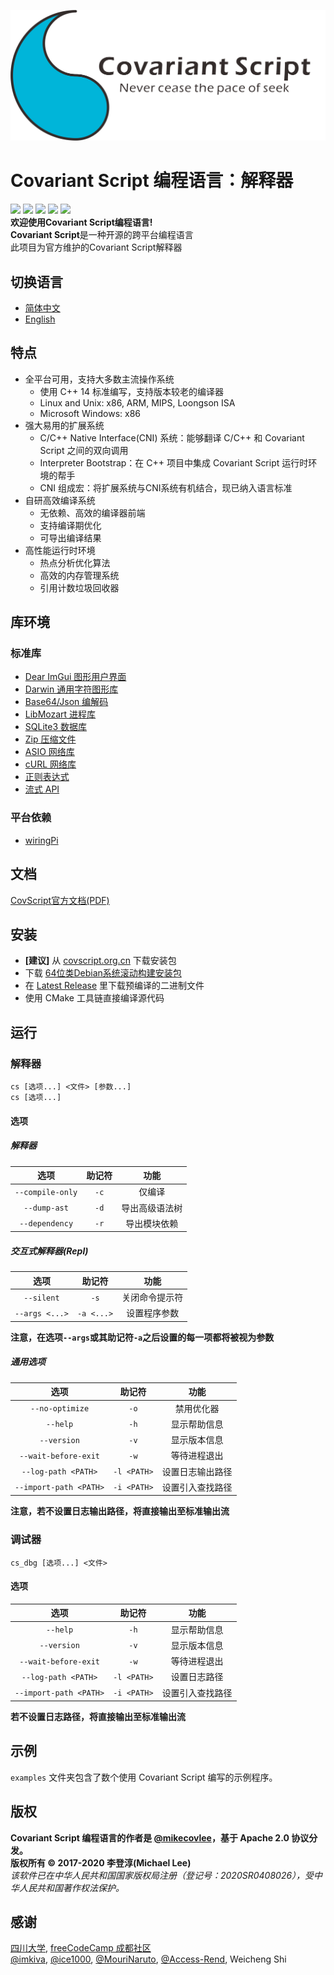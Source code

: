 ![](https://github.com/covscript/covscript/raw/master/docs/covariant_script_wide.png)
# Covariant Script 编程语言：解释器 #
[![](https://github.com/covscript/covscript/workflows/build/badge.svg)](https://github.com/covscript/covscript/actions)
[![](https://img.shields.io/github/stars/covscript/covscript?logo=GitHub)](https://github.com/covscript/covscript/stargazers)
[![](https://img.shields.io/github/license/covscript/covscript)](http://www.apache.org/licenses/LICENSE-2.0)
[![](https://img.shields.io/github/v/release/covscript/covscript)](https://github.com/covscript/covscript/releases/latest)
[![](https://img.shields.io/github/languages/top/covscript/covscript)](http://www.cplusplus.com/)  
**欢迎使用Covariant Script编程语言!**  
**Covariant Script**是一种开源的跨平台编程语言  
此项目为官方维护的Covariant Script解释器  
## 切换语言 ##
- [简体中文](./README-zh.md)
- [English](./README.md)
## 特点 ##
+ 全平台可用，支持大多数主流操作系统
  + 使用 C++ 14 标准编写，支持版本较老的编译器
  + Linux and Unix: x86, ARM, MIPS, Loongson ISA
  + Microsoft Windows: x86
+ 强大易用的扩展系统
  + C/C++ Native Interface(CNI) 系统：能够翻译 C/C++ 和 Covariant Script 之间的双向调用
  + Interpreter Bootstrap：在 C++ 项目中集成 Covariant Script 运行时环境的帮手
  + CNI 组成宏：将扩展系统与CNI系统有机结合，现已纳入语言标准
+ 自研高效编译系统
  + 无依赖、高效的编译器前端
  + 支持编译期优化
  + 可导出编译结果
+ 高性能运行时环境
  + 热点分析优化算法
  + 高效的内存管理系统
  + 引用计数垃圾回收器
## 库环境 ##
### 标准库 ##
+ [Dear ImGui 图形用户界面](https://github.com/covscript/covscript-imgui)
+ [Darwin 通用字符图形库](https://github.com/covscript/covscript-darwin)
+ [Base64/Json 编解码](https://github.com/covscript/covscript-codec)
+ [LibMozart 进程库](https://github.com/covscript/covscript-process)
+ [SQLite3 数据库](https://github.com/covscript/covscript-sqlite)
+ [Zip 压缩文件](https://github.com/covscript/covscript-zip)
+ [ASIO 网络库](https://github.com/covscript/covscript-network)
+ [cURL 网络库](https://github.com/covscript/covscript-curl)
+ [正则表达式](https://github.com/covscript/covscript-regex)
+ [流式 API](https://github.com/covscript/covscript-streams)
### 平台依赖 ###
+ [wiringPi](https://github.com/covscript/covscript-wiringpi)
## 文档 ##
[CovScript官方文档(PDF)](http://mirrors.covariant.cn/covscript/comm_dist/cs_docs.pdf)  
## 安装 ##
+ **[建议]** 从 [covscript.org.cn](http://covscript.org.cn) 下载安装包
+ 下载 [64位类Debian系统滚动构建安装包](https://github.com/covscript/csbuild/releases/download/schedule/covscript-amd64.deb)
+ 在 [Latest Release](https://github.com/covscript/covscript/releases/latest) 里下载预编译的二进制文件
+ 使用 CMake 工具链直接编译源代码
## 运行 ##
### 解释器 ###
`cs [选项...] <文件> [参数...]`  
`cs [选项...]`
#### 选项 ####
##### 解释器 #####
选项|助记符|功能
:---:|:---:|:--:
`--compile-only`|`-c`|仅编译
`--dump-ast`|`-d`|导出高级语法树
`--dependency`|`-r`|导出模块依赖

##### 交互式解释器(Repl) #####
选项|助记符|功能
:---:|:---:|:--:
`--silent`|`-s`|关闭命令提示符
`--args <...>`|`-a <...>`|设置程序参数

**注意，在选项`--args`或其助记符`-a`之后设置的每一项都将被视为参数**
##### 通用选项 #####
选项|助记符|功能
:---:|:---:|:--:
`--no-optimize`|`-o`|禁用优化器
`--help`|`-h`|显示帮助信息
`--version`|`-v`|显示版本信息
`--wait-before-exit`|`-w`|等待进程退出
`--log-path <PATH>`|`-l <PATH>` |设置日志输出路径
`--import-path <PATH>`|`-i <PATH>`|设置引入查找路径

**注意，若不设置日志输出路径，将直接输出至标准输出流**
### 调试器 ###
`cs_dbg [选项...] <文件>`
#### 选项 ####
选项|助记符|功能
:---:|:---:|:--:
`--help`|`-h`|显示帮助信息
`--version`|`-v`|显示版本信息
`--wait-before-exit`|`-w`|等待进程退出
`--log-path <PATH>`|`-l <PATH>`|设置日志路径
`--import-path <PATH>`|`-i <PATH>`|设置引入查找路径

**若不设置日志路径，将直接输出至标准输出流**
## 示例 ##
`examples` 文件夹包含了数个使用 Covariant Script 编写的示例程序。
## 版权 ##
**Covariant Script 编程语言的作者是 [@mikecovlee](https://github.com/mikecovlee/)，基于 Apache 2.0 协议分发。**  
**版权所有 © 2017-2020 李登淳(Michael Lee)**  
*该软件已在中华人民共和国国家版权局注册（登记号：2020SR0408026），受中华人民共和国著作权法保护。*
## 感谢 ##
[四川大学](http://scu.edu.cn/), [freeCodeCamp 成都社区](https://china.freecodecamp.one/?city=chengdu)  
[@imkiva](https://github.com/imkiva/), [@ice1000](https://github.com/ice1000/), [@MouriNaruto](https://github.com/MouriNaruto), [@Access-Rend](https://github.com/Access-Rend), Weicheng Shi